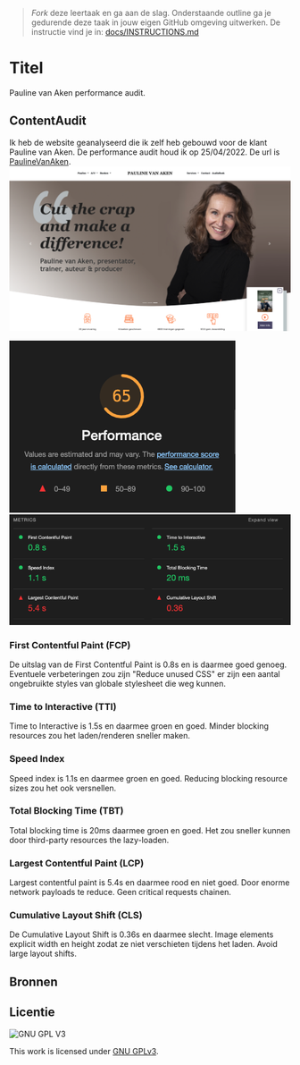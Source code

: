 > _Fork_ deze leertaak en ga aan de slag. Onderstaande outline ga je gedurende deze taak in jouw eigen GitHub omgeving uitwerken. De instructie vind je in: [docs/INSTRUCTIONS.md](docs/INSTRUCTIONS.md)

# Titel
Pauline van Aken performance audit.


## ContentAudit
Ik heb de website geanalyseerd die ik zelf heb gebouwd voor de klant Pauline van Aken. De performance audit houd ik op 25/04/2022. De url is [PaulineVanAken](https://paulinevanaken.nl/). 
![index of paulinevanaken.nl](/assets/index.png)
<!-- Beschrijf de website die je hebt geanalyseerd en de datum dat je hebt getest. Voeg de url en een screenshot van de website toe.  -->

![Performance score](/assets/performance.png)
![Metrics](/assets/metrics.png)


### First Contentful Paint (FCP)
De uitslag van de First Contentful Paint is 0.8s en is daarmee goed genoeg. Eventuele verbeteringen zou zijn "Reduce unused CSS" er zijn een aantal ongebruikte styles van globale stylesheet die weg kunnen. 

### Time to Interactive (TTI)
Time to Interactive is 1.5s en daarmee groen en goed. Minder blocking resources zou het laden/renderen sneller maken.

### Speed Index
Speed index is 1.1s en daarmee groen en goed. Reducing blocking resource sizes zou het ook versnellen.

### Total Blocking Time (TBT)
Total blocking time is 20ms daarmee groen en goed. Het zou sneller kunnen door third-party resources the lazy-loaden.

### Largest Contentful Paint (LCP)
Largest contentful paint is 5.4s en daarmee rood en niet goed. Door enorme network payloads te reduce. Geen critical requests chainen.

### Cumulative Layout Shift (CLS)
De Cumulative Layout Shift is 0.36s en daarmee slecht. Image elements explicit width en height zodat ze niet verschieten tijdens het laden. Avoid large layout shifts.

## Bronnen

## Licentie

![GNU GPL V3](https://www.gnu.org/graphics/gplv3-127x51.png)

This work is licensed under [GNU GPLv3](./LICENSE).
